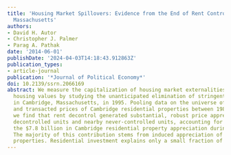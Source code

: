 ```yaml
---
title: 'Housing Market Spillovers: Evidence from the End of Rent Control in Cambridge,
  Massachusetts'
authors:
- David H. Autor
- Christopher J. Palmer
- Parag A. Pathak
date: '2014-06-01'
publishDate: '2024-04-03T14:18:43.912863Z'
publication_types:
- article-journal
publication: '*Journal of Political Economy*'
doi: 10.2139/ssrn.2066169
abstract: We measure the capitalization of housing market externalities into residential
  housing values by studying the unanticipated elimination of stringent rent controls
  in Cambridge, Massachusetts, in 1995. Pooling data on the universe of assessed values
  and transacted prices of Cambridge residential properties between 1988 and 2005,
  we find that rent decontrol generated substantial, robust price appreciation at
  decontrolled units and nearby never-controlled units, accounting for a quarter of
  the $7.8 billion in Cambridge residential property appreciation during this period.
  The majority of this contribution stems from induced appreciation of never-controlled
  properties. Residential investment explains only a small fraction of the total.
---
```

